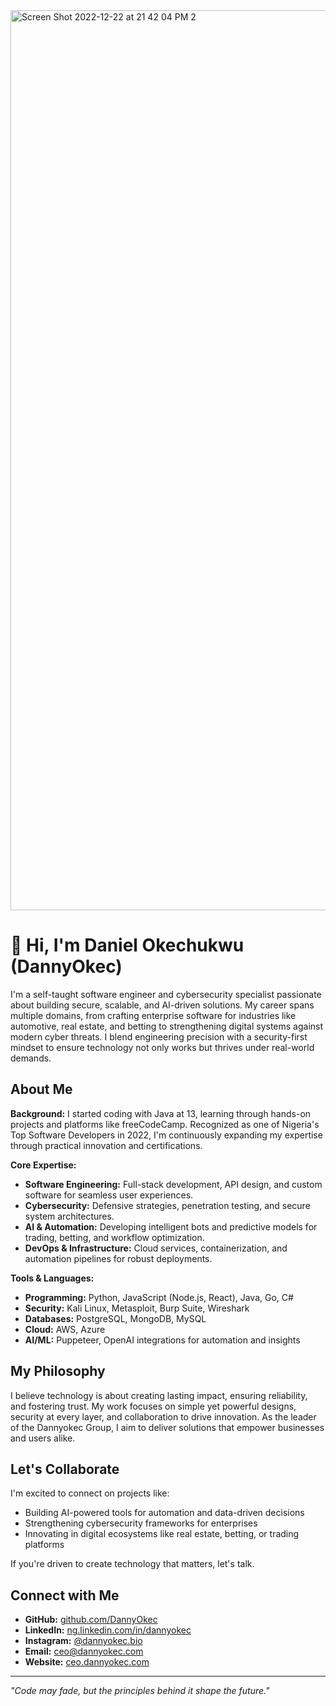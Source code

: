 
<img width="3440" height="1440" alt="Screen Shot 2022-12-22 at 21 42 04 PM  2" src="https://github.com/user-attachments/assets/2df2b8ec-6b0d-4ecd-8726-0abc12b0f803" />

# 👋 Hi, I'm Daniel Okechukwu (DannyOkec)

I'm a self-taught software engineer and cybersecurity specialist passionate about building secure, scalable, and AI-driven solutions. My career spans multiple domains, from crafting enterprise software for industries like automotive, real estate, and betting to strengthening digital systems against modern cyber threats. I blend engineering precision with a security-first mindset to ensure technology not only works but thrives under real-world demands.

## About Me

**Background:** I started coding with Java at 13, learning through hands-on projects and platforms like freeCodeCamp. Recognized as one of Nigeria's Top Software Developers in 2022, I'm continuously expanding my expertise through practical innovation and certifications.

**Core Expertise:**
- **Software Engineering:** Full-stack development, API design, and custom software for seamless user experiences.
- **Cybersecurity:** Defensive strategies, penetration testing, and secure system architectures.
- **AI & Automation:** Developing intelligent bots and predictive models for trading, betting, and workflow optimization.
- **DevOps & Infrastructure:** Cloud services, containerization, and automation pipelines for robust deployments.

**Tools & Languages:**
- **Programming:** Python, JavaScript (Node.js, React), Java, Go, C#
- **Security:** Kali Linux, Metasploit, Burp Suite, Wireshark
- **Databases:** PostgreSQL, MongoDB, MySQL
- **Cloud:** AWS, Azure
- **AI/ML:** Puppeteer, OpenAI integrations for automation and insights

## My Philosophy

I believe technology is about creating lasting impact, ensuring reliability, and fostering trust. My work focuses on simple yet powerful designs, security at every layer, and collaboration to drive innovation. As the leader of the Dannyokec Group, I aim to deliver solutions that empower businesses and users alike.

## Let's Collaborate

I'm excited to connect on projects like:
- Building AI-powered tools for automation and data-driven decisions
- Strengthening cybersecurity frameworks for enterprises
- Innovating in digital ecosystems like real estate, betting, or trading platforms

If you're driven to create technology that matters, let's talk.

## Connect with Me

- **GitHub:** [github.com/DannyOkec](https://github.com/DannyOkec)
- **LinkedIn:** [ng.linkedin.com/in/dannyokec](https://ng.linkedin.com/in/dannyokec)
- **Instagram:** [@dannyokec.bio](https://instagram.com/dannyokec.bio)
- **Email:** ceo@dannyokec.com
- **Website:** [ceo.dannyokec.com](https://ceo.dannyokec.com)

---

*"Code may fade, but the principles behind it shape the future."*
